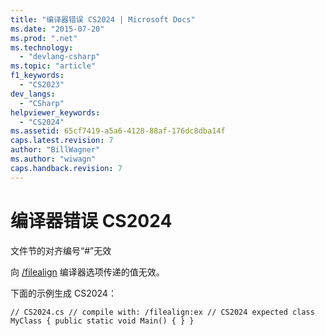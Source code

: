 ```yaml
---
title: "编译器错误 CS2024 | Microsoft Docs"
ms.date: "2015-07-20"
ms.prod: ".net"
ms.technology: 
  - "devlang-csharp"
ms.topic: "article"
f1_keywords: 
  - "CS2023"
dev_langs: 
  - "CSharp"
helpviewer_keywords: 
  - "CS2024"
ms.assetid: 65cf7419-a5a6-4128-88af-176dc8dba14f
caps.latest.revision: 7
author: "BillWagner"
ms.author: "wiwagn"
caps.handback.revision: 7
---
```

# 编译器错误 CS2024
文件节的对齐编号“\#”无效  
  
 向 [\/filealign](../../csharp/language-reference/compiler-options/filealign-compiler-option.md) 编译器选项传递的值无效。  
  
 下面的示例生成 CS2024：  
  
```  
// CS2024.cs // compile with: /filealign:ex // CS2024 expected class MyClass { public static void Main() { } }  
```
